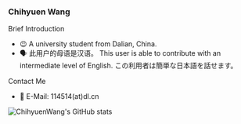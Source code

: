 ### Chihyuen Wang

Brief Introduction
- 😉 A university student from Dalian, China.
- 🗣 此用户的母语是汉语。 This user is able to contribute with an intermediate level of English. この利用者は簡単な日本語を話せます。

Contact Me
- 📧 E-Mail: 114514(at)dl.cn

![ChihyuenWang's GitHub stats](https://github-readme-stats.vercel.app/api?username=ChihyuenWang&show_icons=true)
